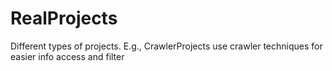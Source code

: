 # RealProjects
Different types of projects. E.g., CrawlerProjects use crawler techniques for easier info access and filter
